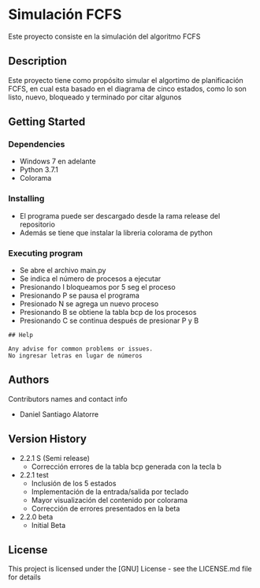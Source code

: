 # Simulación FCFS

Este proyecto consiste en la simulación del algoritmo FCFS

## Description

Este proyecto tiene como propósito simular el algortimo de 
planificación FCFS, en cual esta basado en el diagrama de 
cinco estados, como lo son listo, nuevo, bloqueado y
terminado por citar algunos

## Getting Started

### Dependencies

* Windows 7 en adelante
* Python 3.7.1
* Colorama

### Installing

* El programa puede ser descargado desde la rama release del repositorio
* Además se tiene que instalar la libreria colorama de python

### Executing program

* Se abre el archivo main.py
* Se indica el número de procesos a ejecutar
* Presionando I bloqueamos por 5 seg el proceso
* Presionando P se pausa el programa
* Presionado N se agrega un nuevo proceso
* Presionando B se obtiene la tabla bcp de los procesos
* Presionando C se continua después de presionar P y B 
```
## Help

Any advise for common problems or issues.
No ingresar letras en lugar de números
```

## Authors

Contributors names and contact info

* Daniel Santiago Alatorre 

## Version History
* 2.2.1 S (Semi release)
    * Corrección errores de la tabla bcp generada con la tecla b
* 2.2.1 test
    * Inclusión de los 5 estados
    * Implementación de la entrada/salida por teclado
    * Mayor visualización del contenido por colorama
    * Corrección de errores presentados en la beta
* 2.2.0 beta
    * Initial Beta

## License

This project is licensed under the [GNU] License - see the LICENSE.md file for details
